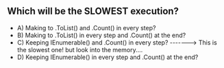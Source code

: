 ## Which will be the SLOWEST execution?

- A) Making to .ToList() and .Count() in every step?
- B) Making to .ToList() in every step and .Count() at the end?
- C) Keeping IEnumerable() and .Count() in every step? -------> This is the slowest one! but look into the memory....
- D) Keeping IEnumerable() in every step and .Count() at the end?